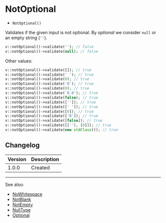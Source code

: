 # NotOptional

- `NotOptional()`

Validates if the given input is not optional. By _optional_ we consider `null`
or an empty string (`''`).

```php
v::notOptional()->validate(''); // false
v::notOptional()->validate(null); // false
```

Other values:

```php
v::notOptional()->validate([]); // true
v::notOptional()->validate(' '); // true
v::notOptional()->validate(0); // true
v::notOptional()->validate('0'); // true
v::notOptional()->validate(0); // true
v::notOptional()->validate('0.0'); // true
v::notOptional()->validate(false); // true
v::notOptional()->validate(['']); // true
v::notOptional()->validate([' ']); // true
v::notOptional()->validate([0]); // true
v::notOptional()->validate(['0']); // true
v::notOptional()->validate([false]); // true
v::notOptional()->validate([[''), [0]]); // true
v::notOptional()->validate(new stdClass()); // true
```

## Changelog

Version | Description
--------|-------------
  1.0.0 | Created

***
See also:

- [NoWhitespace](NoWhitespace.md)
- [NotBlank](NotBlank.md)
- [NotEmpty](NotEmpty.md)
- [NullType](NullType.md)
- [Optional](Optional.md)

